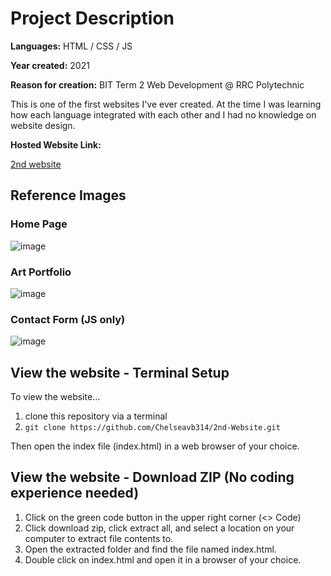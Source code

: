 # Project Description
<p><b>Languages:</b> HTML / CSS / JS</p>
<p><b>Year created:</b> 2021</p>
<p><b>Reason for creation:</b> BIT Term 2 Web Development @ RRC Polytechnic</p>
<p>This is one of the first websites I've ever created. At the time I was learning how each language integrated with each other and I had no knowledge on website design.</p>
<p><b>Hosted Website Link:</b>

[2nd website](https://chelseavb314.github.io/2nd-Website/)

## Reference Images
### Home Page
![image](https://github.com/Chelseavb314/2nd-Website/assets/55150598/281cbd2b-bd6f-4646-90fd-697e2383d3b9)
<br>
### Art Portfolio
![image](https://github.com/Chelseavb314/2nd-Website/assets/55150598/8fb77e4f-4f9a-498c-a0bc-7314778d93e9)
<br>
### Contact Form (JS only)
![image](https://github.com/Chelseavb314/2nd-Website/assets/55150598/e8acbf82-4e61-4c66-89f9-0eb6628d2cb8)

## View the website - Terminal Setup
To view the website...<br>
1) clone this repository via a terminal<br>
2) ```git clone https://github.com/Chelseavb314/2nd-Website.git```

Then open the index file (index.html) in a web browser of your choice.

## View the website - Download ZIP (No coding experience needed)
1) Click on the green code button in the upper right corner (<> Code)
2) Click download zip, click extract all, and select a location on your computer to extract file contents to.
3) Open the extracted folder and find the file named index.html.
4) Double click on index.html and open it in a browser of your choice.

